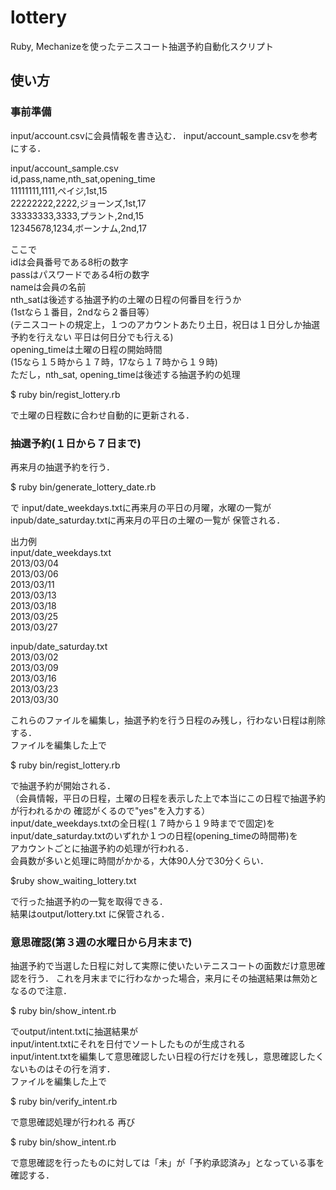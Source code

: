 lottery
=======

Ruby, Mechanizeを使ったテニスコート抽選予約自動化スクリプト

使い方
--------

### 事前準備 ###
input/account.csvに会員情報を書き込む．
input/account_sample.csvを参考にする．

input/account_sample.csv  
id,pass,name,nth_sat,opening_time  
11111111,1111,ペイジ,1st,15  
22222222,2222,ジョーンズ,1st,17  
33333333,3333,プラント,2nd,15  
12345678,1234,ボーンナム,2nd,17  

ここで  
idは会員番号である8桁の数字  
passはパスワードである4桁の数字  
nameは会員の名前  
nth_satは後述する抽選予約の土曜の日程の何番目を行うか  
(1stなら１番目，2ndなら２番目等）  
(テニスコートの規定上，１つのアカウントあたり土日，祝日は１日分しか抽選予約を行えない
平日は何日分でも行える)  
opening_timeは土曜の日程の開始時間  
(15なら１５時から１７時，17なら１７時から１９時)  
ただし，nth_sat, opening_timeは後述する抽選予約の処理  

$ ruby bin/regist_lottery.rb

で土曜の日程数に合わせ自動的に更新される．





### 抽選予約(１日から７日まで) ###
再来月の抽選予約を行う．

$ ruby bin/generate_lottery_date.rb

で
input/date_weekdays.txtに再来月の平日の月曜，水曜の一覧が
inpub/date_saturday.txtに再来月の平日の土曜の一覧が
保管される．  

出力例  
input/date_weekdays.txt  
2013/03/04  
2013/03/06  
2013/03/11  
2013/03/13  
2013/03/18  
2013/03/25  
2013/03/27  

inpub/date_saturday.txt  
2013/03/02  
2013/03/09  
2013/03/16  
2013/03/23  
2013/03/30  

これらのファイルを編集し，抽選予約を行う日程のみ残し，行わない日程は削除する．  
ファイルを編集した上で

$ ruby bin/regist_lottery.rb

で抽選予約が開始される．  
（会員情報，平日の日程，土曜の日程を表示した上で本当にこの日程で抽選予約が行われるかの
確認がくるので"yes"を入力する）  
input/date_weekdays.txtの全日程(１７時から１９時までで固定)を  
input/date_saturday.txtのいずれか１つの日程(opening_timeの時間帯)を  
アカウントごとに抽選予約の処理が行われる．  
会員数が多いと処理に時間がかかる，大体90人分で30分くらい．  

$ruby show_waiting_lottery.txt

で行った抽選予約の一覧を取得できる．  
結果はoutput/lottery.txt
に保管される．




### 意思確認(第３週の水曜日から月末まで) ###
抽選予約で当選した日程に対して実際に使いたいテニスコートの面数だけ意思確認を行う．
これを月末までに行わなかった場合，来月にその抽選結果は無効となるので注意．


$ ruby bin/show_intent.rb

でoutput/intent.txtに抽選結果が  
input/intent.txtにそれを日付でソートしたものが生成される  
input/intent.txtを編集して意思確認したい日程の行だけを残し，意思確認したくないものはその行を消す．  
ファイルを編集した上で

$ ruby bin/verify_intent.rb

で意思確認処理が行われる
再び

$ ruby bin/show_intent.rb

で意思確認を行ったものに対しては「未」が「予約承認済み」となっている事を確認する．


